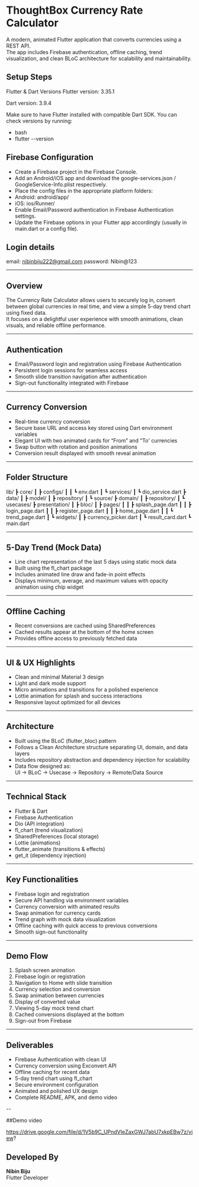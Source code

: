 # ThoughtBox Currency Rate Calculator

A modern, animated Flutter application that converts currencies using a REST API.  
The app includes Firebase authentication, offline caching, trend visualization, and clean BLoC architecture for scalability and maintainability.

## Setup Steps
Flutter & Dart Versions
Flutter version: 3.35.1

Dart version: 3.9.4

Make sure to have Flutter installed with compatible Dart SDK. You can check versions by running:

- bash
- flutter --version

## Firebase Configuration
- Create a Firebase project in the Firebase Console.
- Add an Android/iOS app and download the google-services.json / GoogleService-Info.plist respectively.
- Place the config files in the appropriate platform folders:
- Android: android/app/
- iOS: ios/Runner/
- Enable Email/Password authentication in Firebase Authentication settings.
- Update the Firebase options in your Flutter app accordingly (usually in main.dart or a config file).

## Login details

email: nibinbiju222@gmail.com 
password: Nibin@123

---

## Overview

The Currency Rate Calculator allows users to securely log in, convert between global currencies in real time, and view a simple 5-day trend chart using fixed data.  
It focuses on a delightful user experience with smooth animations, clean visuals, and reliable offline performance.

---

## Authentication

- Email/Password login and registration using Firebase Authentication  
- Persistent login sessions for seamless access  
- Smooth slide transition navigation after authentication  
- Sign-out functionality integrated with Firebase  

---

## Currency Conversion

- Real-time currency conversion
- Secure base URL and access key stored using Dart environment variables  
- Elegant UI with two animated cards for “From” and “To' currencies  
- Swap button with rotation and position animations  
- Conversion result displayed with smooth reveal animation  

---

## Folder Structure

lib/
┣ core/
┃ ┣ configs/
┃ ┃ ┗ env.dart
┃ ┗ services/
┃ ┗ dio_service.dart
┣ data/
┃ ┣ model/
┃ ┣ repository/
┃ ┗ source/
┣ domain/
┃ ┣ repository/
┃ ┗ usecases/
┣ presentation/
┃ ┣ bloc/
┃ ┣ pages/
┃ ┃ ┣ splash_page.dart
┃ ┃ ┣ login_page.dart
┃ ┃ ┣ register_page.dart
┃ ┃ ┣ home_page.dart
┃ ┃ ┗ trend_page.dart
┃ ┗ widgets/
┃ ┣ currency_picker.dart
┃ ┗ result_card.dart
┗ main.dart

---

## 5-Day Trend (Mock Data)

- Line chart representation of the last 5 days using static mock data  
- Built using the fl_chart package  
- Includes animated line draw and fade-in point effects  
- Displays minimum, average, and maximum values with opacity animation using chip widget

---

## Offline Caching

- Recent conversions are cached using SharedPreferences  
- Cached results appear at the bottom of the home screen  
- Provides offline access to previously fetched data  

---

## UI & UX Highlights

- Clean and minimal Material 3 design  
- Light and dark mode support  
- Micro animations and transitions for a polished experience  
- Lottie animation for splash and success interactions  
- Responsive layout optimized for all devices  

---

## Architecture

- Built using the BLoC (flutter_bloc) pattern  
- Follows a Clean Architecture structure separating UI, domain, and data layers  
- Includes repository abstraction and dependency injection for scalability  
- Data flow designed as:  
  UI → BLoC → Usecase → Repository → Remote/Data Source  

---

## Technical Stack

- Flutter & Dart  
- Firebase Authentication  
- Dio (API integration)  
- fl_chart (trend visualization)  
- SharedPreferences (local storage)  
- Lottie (animations)  
- flutter_animate (transitions & effects)  
- get_it (dependency injection)  

---

## Key Functionalities

- Firebase login and registration  
- Secure API handling via environment variables  
- Currency conversion with animated results  
- Swap animation for currency cards  
- Trend graph with mock data visualization  
- Offline caching with quick access to previous conversions  
- Smooth sign-out functionality  

---

## Demo Flow

1. Splash screen animation  
2. Firebase login or registration  
3. Navigation to Home with slide transition  
4. Currency selection and conversion  
5. Swap animation between currencies  
6. Display of converted value  
7. Viewing 5-day mock trend chart  
8. Cached conversions displayed at the bottom  
9. Sign-out from Firebase  

---

## Deliverables

- Firebase Authentication with clean UI  
- Currency conversion using Exconvert API  
- Offline caching for recent data  
- 5-day trend chart using fl_chart  
- Secure environment configuration  
- Animated and polished UX design  
- Complete README, APK, and demo video  

--

##Demo video

https://drive.google.com/file/d/1V5b9C_UPndVIeZaxGWJ7abU7xkpEBw7z/view?

## Developed By

**Nibin Biju**  
Flutter Developer
